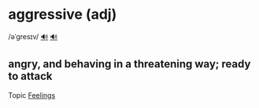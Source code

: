 # aggressive (adj)

/əˈɡresɪv/ [🔊](https://www.oxfordlearnersdictionaries.com/media/english/uk_pron/a/agg/aggre/aggressive__gb_2.mp3) [🔊](https://www.oxfordlearnersdictionaries.com/media/english/us_pron/a/agg/aggre/aggressive__us_1.mp3)

## angry, and behaving in a threatening way; ready to attack

Topic [Feelings](../topics/feelings.md#feelings)

